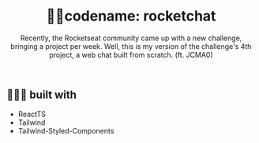 <h1 align="center"> 🐱‍👤codename: rocketchat</h1>

<p align="center">Recently, the Rocketseat community came up with a new challenge, bringing a project per week.
Well, this is my version of the challenge's 4th project, a web chat built from scratch. (ft. JCMA0)</p>

<br />

## 👨🏻‍💻 built with
- ReactTS
- Tailwind 
- Tailwind-Styled-Components

<br />

